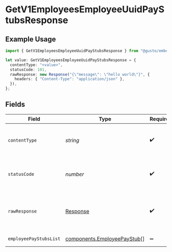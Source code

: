 # GetV1EmployeesEmployeeUuidPayStubsResponse

## Example Usage

```typescript
import { GetV1EmployeesEmployeeUuidPayStubsResponse } from "@gusto/embedded-api/models/operations";

let value: GetV1EmployeesEmployeeUuidPayStubsResponse = {
  contentType: "<value>",
  statusCode: 101,
  rawResponse: new Response("{\"message\": \"hello world\"}", {
    headers: { "Content-Type": "application/json" },
  }),
};
```

## Fields

| Field                                                                      | Type                                                                       | Required                                                                   | Description                                                                |
| -------------------------------------------------------------------------- | -------------------------------------------------------------------------- | -------------------------------------------------------------------------- | -------------------------------------------------------------------------- |
| `contentType`                                                              | *string*                                                                   | :heavy_check_mark:                                                         | HTTP response content type for this operation                              |
| `statusCode`                                                               | *number*                                                                   | :heavy_check_mark:                                                         | HTTP response status code for this operation                               |
| `rawResponse`                                                              | [Response](https://developer.mozilla.org/en-US/docs/Web/API/Response)      | :heavy_check_mark:                                                         | Raw HTTP response; suitable for custom response parsing                    |
| `employeePayStubsList`                                                     | [components.EmployeePayStub](../../models/components/employeepaystub.md)[] | :heavy_minus_sign:                                                         | Example response                                                           |